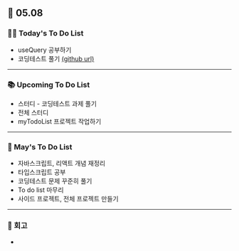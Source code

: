 ## 📆 05.08

### 💁‍♀️ Today's To Do List

- useQuery 공부하기
- 코딩테스트 풀기 [(github url)](https://github.com/yennnny/coding-test/tree/main/%ED%94%84%EB%A1%9C%EA%B7%B8%EB%9E%98%EB%A8%B8%EC%8A%A4)

---

### 📚 Upcoming To Do List

- 스터디 - 코딩테스트 과제 풀기
- 전체 스터디
- myTodoList 프로젝트 작업하기

---

### 📌 May's To Do List

- 자바스크립트, 리액트 개념 재정리
- 타입스크립트 공부
- 코딩테스트 문제 꾸준히 풀기
- To do list 마무리
- 사이드 프로젝트, 전체 프로젝트 만들기

---

### 👀 회고

-
